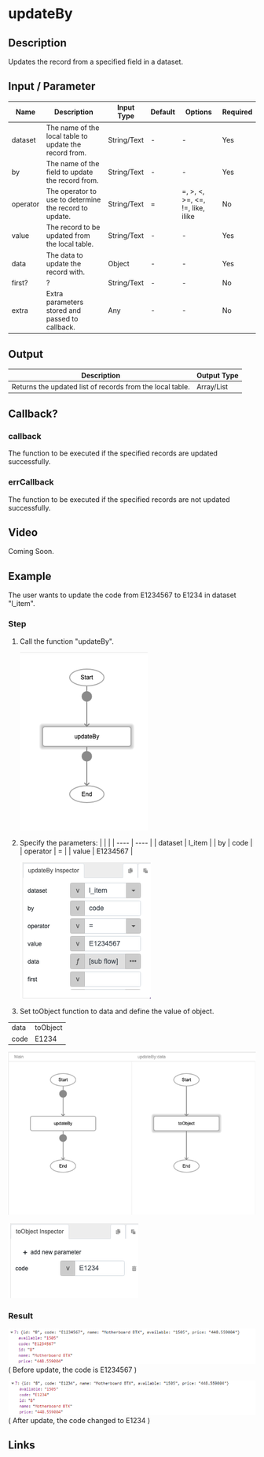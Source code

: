 # updateBy

## Description

Updates the record from a specified field in a dataset.

## Input / Parameter

| Name | Description | Input Type | Default | Options | Required |
| ------ | ------ | ------ | ------ | ------ | ------ |
| dataset | The name of the local table to update the record from. | String/Text | - | - | Yes |
| by | The name of the field to update the record from. | String/Text | - | - | Yes |
| operator | The operator to use to determine the record to update. | String/Text | = | =, >, <, >=, <=, !=, like, ilike | No |
| value | The record to be updated from the local table. | String/Text | - | - | Yes |
| data | The data to update the record with. | Object | - | - | Yes |
| first? | ? | String/Text | - | - | No |
| extra | Extra parameters stored and passed to callback. | Any | - | - | No |

## Output

| Description | Output Type |
| ------ | ------ |
| Returns the updated list of records from the local table. | Array/List |

## Callback?

### callback

The function to be executed if the specified records are updated successfully.

### errCallback

The function to be executed if the specified records are not updated successfully.

## Video

Coming Soon.

<!-- Format: [![Video]({image-path}?raw=true)]({url-link}) -->


## Example


The user wants to update the code from E1234567 to E1234 in dataset "l_item".

### Step

1. Call the function "updateBy".

   ![](./updateBy-step-1.png?raw=true)

2. Specify the parameters: 
   | | | 
   | ---- | ---- | 
   | dataset | l_item | 
   | by | code |
   | operator | = |
   | value | E1234567 |


    ![](./updateBy-step-2.png?raw=true)

 
 2. Set toObject function to data and define the      value of object.

   | | | 
   | ---- | ---- | 
   | data | toObject | 
   | code | E1234 | 

   ![](./updateBy-step-3.png?raw=true)

   ![](./updateBy-step-4.png?raw=true)

### Result

   ![](./updateBy-result-1.png?raw=true)
   ( Before update, the code is E1234567 )
   
   ![](./updateBy-result-2.png?raw=true)
   ( After update, the code changed to E1234 )
   


## Links